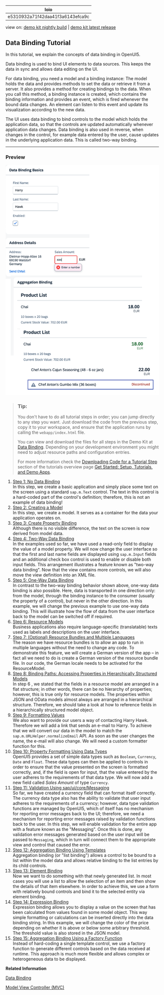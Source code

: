 <!-- loioe5310932a71f42daa41f3a6143efca9c -->

| loio |
| -----|
| e5310932a71f42daa41f3a6143efca9c |

<div id="loio">

view on: [demo kit nightly build](https://sdk.openui5.org/nightly/#/topic/e5310932a71f42daa41f3a6143efca9c) | [demo kit latest release](https://sdk.openui5.org/topic/e5310932a71f42daa41f3a6143efca9c)</div>

## Data Binding Tutorial

In this tutorial, we explain the concepts of data binding in OpenUI5.

Data binding is used to bind UI elements to data sources. This keeps the data in sync and allows data editing on the UI.

For data binding, you need a model and a binding instance: The model holds the data and provides methods to set the data or retrieve it from a server. It also provides a method for creating bindings to the data. When you call this method, a binding instance is created, which contains the binding information and provides an event, which is fired whenever the bound data changes. An element can listen to this event and update its visualization according to the new data.

The UI uses data binding to bind controls to the model which holds the application data, so that the controls are updated automatically whenever application data changes. Data binding is also used in reverse, when changes in the control, for example data entered by the user, cause updates in the underlying application data. This is called two-way binding.

***

### Preview

![Preview of three panels of the UI5 application that is going to be built in this tutorial. Contains three panels with name input fields, address details, and a product list.](images/loio896048ebce6b47488068c9630b71c43a_LowRes.png)

> ### Tip:  
> You don't have to do all tutorial steps in order; you can jump directly to any step you want. Just download the code from the previous step, copy it to your workspace, and ensure that the application runs by calling the `webapp/index.html` file.
> 
> You can view and download the files for all steps in the Demo Kit at [Data Binding](https://sdk.openui5.org/entity/sap.ui.core.tutorial.databinding). Depending on your development environment you might need to adjust resource paths and configuration entries.
> 
> For more information check the [Downloading Code for a Tutorial Step](Get_Started_Setup_Tutorials_and_Demo_Apps_8b49fc1.md#loio8b49fc198bf04b2d9800fc37fecbb218__tutorials_download) section of the tutorials overview page [Get Started: Setup, Tutorials, and Demo Apps](Get_Started_Setup_Tutorials_and_Demo_Apps_8b49fc1.md).

1.  [Step 1: No Data Binding](Step_1_No_Data_Binding_4cde849.md "In this step, we create a basic application and simply place some text on the screen using a standard sap.m.Text control.
		The text in this control is a hard-coded part of the control's definition; therefore, this is not an example of data binding!")  
In this step, we create a basic application and simply place some text on the screen using a standard `sap.m.Text` control. The text in this control is a hard-coded part of the control's definition; therefore, this is not an example of data binding!
2.  [Step 2: Creating a Model](Step_2_Creating_a_Model_5278bfd.md "In this step, we create a model. It serves as a container for the data your application operates on.")  
In this step, we create a model. It serves as a container for the data your application operates on.
3.  [Step 3: Create Property Binding](Step_3_Create_Property_Binding_d70e989.md "Although there is no visible difference, the text on the screen is now derived from
		model data.")  
Although there is no visible difference, the text on the screen is now derived from model data.
4.  [Step 4: Two-Way Data Binding](Step_4_Two_Way_Data_Binding_c72b922.md "In the examples used so far, we have used a read-only field to display the value of a
		model property. We will now change the user interface so that the first and last name fields
		are displayed using sap.m.Input fields and an additional check box control
		is used to enable or disable both input fields. This arrangement illustrates a feature known
		as &quot;two-way data binding&quot;. Now that the view contains more controls, we will also move the
		view definition into an XML file.")  
In the examples used so far, we have used a read-only field to display the value of a model property. We will now change the user interface so that the first and last name fields are displayed using `sap.m.Input` fields and an additional check box control is used to enable or disable both input fields. This arrangement illustrates a feature known as "two-way data binding". Now that the view contains more controls, we will also move the view definition into an XML file.
5.  [Step 5: One-Way Data Binding](Step_5_One_Way_Data_Binding_88756c0.md "In contrast to the two-way binding behavior shown above, one-way data binding is also
		possible. Here, data is transported in one direction only: from the model, through the
		binding instance to the consumer (usually the property of a control), but never in the other
		direction. In this example, we will change the previous example to use one-way data binding.
		This will illustrate how the flow of data from the user interface back to the model can be
		switched off if required.")  
In contrast to the two-way binding behavior shown above, one-way data binding is also possible. Here, data is transported in one direction only: from the model, through the binding instance to the consumer \(usually the property of a control\), but never in the other direction. In this example, we will change the previous example to use one-way data binding. This will illustrate how the flow of data from the user interface back to the model can be switched off if required.
6.  [Step 6: Resource Models](Step_6_Resource_Models_9790d9a.md "Business applications also require language-specific (translatable) texts used as
		labels and descriptions on the user interface.")  
Business applications also require language-specific \(translatable\) texts used as labels and descriptions on the user interface.
7.  [Step 7: \(Optional\) Resource Bundles and Multiple Languages](Step_7_Optional_Resource_Bundles_and_Multiple_Languages_4e593b4.md "The reason we have resource bundles is to allow an app to run in multiple languages
		without the need to change any code. To demonstrate this feature, we will create a German
		version of the app – in fact all we need to do is create a German version of the resource
		bundle file. In our code, the German locale needs to be activated for the
		ResourceModel.")  
The reason we have resource bundles is to allow an app to run in multiple languages without the need to change any code. To demonstrate this feature, we will create a German version of the app – in fact all we need to do is create a German version of the resource bundle file. In our code, the German locale needs to be activated for the ResourceModel.
8.  [Step 8: Binding Paths: Accessing Properties in Hierarchically Structured Models](Step_8_Binding_Paths_Accessing_Properties_in_Hierarchically_Structured_Models_9373793.md "In step 6 , we stated that the fields in a resource model are arranged in a flat
		structure; in other words, there can be no hierarchy of properties; however, this is true
		only for resource models. The properties within JSON and OData models almost always are
		arranged in a hierarchical structure. Therefore, we should take a look at how to reference
		fields in a hierarchically structured model object.")  
In step 6 , we stated that the fields in a resource model are arranged in a flat structure; in other words, there can be no hierarchy of properties; however, this is true only for resource models. The properties within JSON and OData models almost always are arranged in a hierarchical structure. Therefore, we should take a look at how to reference fields in a hierarchically structured model object.
9.  [Step 9: Formatting Values](Step_9_Formatting_Values_6fdf0ac.md "We also want to provide our users a way of contacting Harry Hawk. Therefore we will
		add a link that sends an e-mail to Harry. To achieve that we will convert our data in the
		model to match the sap.m.URLHelper.normalizeEmail API. As soon as the
		user changes the name, the e-mail will also change. We will need a custom formatter function
		for this.")  
We also want to provide our users a way of contacting Harry Hawk. Therefore we will add a link that sends an e-mail to Harry. To achieve that we will convert our data in the model to match the `sap.m.URLHelper.normalizeEmail` API. As soon as the user changes the name, the e-mail will also change. We will need a custom formatter function for this.
10. [Step 10: Property Formatting Using Data Types](Step_10_Property_Formatting_Using_Data_Types_9252ee4.md "OpenUI5 provides a set of
		simple data types such as Boolean, Currency,
			Date and Float. These data types can then be applied
		to controls in order to ensure that the value presented on the screen is formatted
		correctly, and, if the field is open for input, that the value entered by the user adheres
		to the requirements of that data type. We will now add a new field called Sales
			Amount of type Currency. ")  
OpenUI5 provides a set of simple data types such as `Boolean`, `Currency`, `Date` and `Float`. These data types can then be applied to controls in order to ensure that the value presented on the screen is formatted correctly, and, if the field is open for input, that the value entered by the user adheres to the requirements of that data type. We will now add a new field called *Sales Amount* of type `Currency`.
11. [Step 11: Validation Using sap/ui/core/Messaging](Step_11_Validation_Using_sap_ui_core_Messaging_b8c4e53.md "So far, we have created a currency field that can format itself correctly. The currency data type also has the ability to validate that
		user input adheres to the requirements of a currency; however, data type validation functions are managed by OpenUI5, which of itself has no mechanism for reporting error messages back to the
		UI; therefore, we need a mechanism for reporting error messages raised by validation functions back to the user. In this step, we will enable
		validation for the entire app with a feature known as the &quot;Messaging&quot;. Once this is done, any validation error messages generated based on the
		user input will be passed to Messaging, which in turn will connect them to the appropriate view and control that caused the
		error.")  
So far, we have created a currency field that can format itself correctly. The currency data type also has the ability to validate that user input adheres to the requirements of a currency; however, data type validation functions are managed by OpenUI5, which of itself has no mechanism for reporting error messages back to the UI; therefore, we need a mechanism for reporting error messages raised by validation functions back to the user. In this step, we will enable validation for the entire app with a feature known as the "Messaging". Once this is done, any validation error messages generated based on the user input will be passed to `Messaging`, which in turn will connect them to the appropriate view and control that caused the error.
12. [Step 12: Aggregation Binding Using Templates](Step_12_Aggregation_Binding_Using_Templates_97830de.md "Aggregation binding (or &quot;list binding&quot;) allows a control to be bound to a list within
		the model data and allows relative binding to the list entries by its child controls. ")  
Aggregation binding \(or "list binding"\) allows a control to be bound to a list within the model data and allows relative binding to the list entries by its child controls.
13. [Step 13: Element Binding](Step_13_Element_Binding_6c7c5c2.md "Now we want to do something with that newly generated list. In most cases you will
		use a list to allow the selection of an item and then show the details of that item
		elsewhere. In order to achieve this, we use a form with relatively bound controls and bind
		it to the selected entity via element binding.")  
Now we want to do something with that newly generated list. In most cases you will use a list to allow the selection of an item and then show the details of that item elsewhere. In order to achieve this, we use a form with relatively bound controls and bind it to the selected entity via element binding.
14. [Step 14: Expression Binding](Step_14_Expression_Binding_5cff8d1.md "Expression binding allows you to display a value on the screen that has been
		calculated from values found in some model object. This way simple formatting or
		calculations can be inserted directly into the data binding string. In this example, we will
		change the color of the price depending on whether it is above or below some arbitrary
		threshold. The threshold value is also stored in the JSON model. ")  
Expression binding allows you to display a value on the screen that has been calculated from values found in some model object. This way simple formatting or calculations can be inserted directly into the data binding string. In this example, we will change the color of the price depending on whether it is above or below some arbitrary threshold. The threshold value is also stored in the JSON model.
15. [Step 15: Aggregation Binding Using a Factory Function](Step_15_Aggregation_Binding_Using_a_Factory_Function_284a036.md "Instead of hard-coding a single template control, we use a factory function to
		generate different controls based on the data received at runtime. This approach is much
		more flexible and allows complex or heterogeneous data to be displayed.")  
Instead of hard-coding a single template control, we use a factory function to generate different controls based on the data received at runtime. This approach is much more flexible and allows complex or heterogeneous data to be displayed.

**Related Information**  


[Data Binding](Data_Binding_68b9644.md "You use data binding to bind UI elements to data sources to keep the data in sync and allow data editing on the UI.")

[Model View Controller \(MVC\)](Model_View_Controller_MVC_91f2334.md "The Model View Controller (MVC) concept is used in OpenUI5 to separate the representation of information from the user interaction. This separation facilitates development and the changing of parts independently.")

